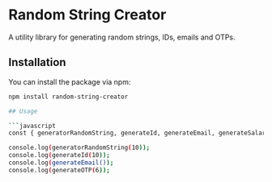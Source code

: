 # Random String Creator

A utility library for generating random strings, IDs, emails and OTPs.

## Installation

You can install the package via npm:

```bash
npm install random-string-creator

## Usage

```javascript
const { generatorRandomString, generateId, generateEmail, generateSalary, generateOTP } = require('random-string-creator');

console.log(generatorRandomString(10));
console.log(generateId(10));
console.log(generateEmail());
console.log(generateOTP(6));
